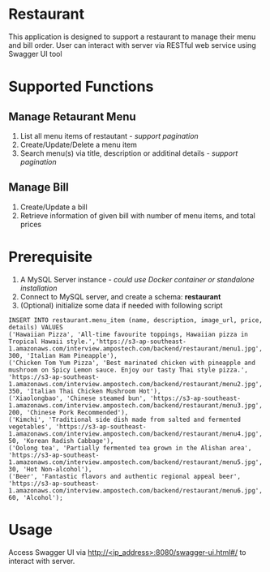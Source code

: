 # Restaurant
This application is designed to support a restaurant to manage their menu and bill order. User can interact with server via RESTful web service using Swagger UI tool

# Supported Functions
## Manage Retaurant Menu
   1. List all menu items of restautant - <i>support pagination</i>
   2. Create/Update/Delete a menu item
   3. Search menu(s) via title, description or additinal details - <i>support pagination</i>
## Manage Bill
   1. Create/Update a bill 
   2. Retrieve information of given bill with number of menu items, and total prices
# Prerequisite
   1. A MySQL Server instance - <i>could use Docker container or standalone installation</i>
   2. Connect to MySQL server, and create a schema: <b>restaurant</b>
   3. (Optional) initialize some data if needed with following script<br>
  ```
  INSERT INTO restaurant.menu_item (name, description, image_url, price, details) VALUES
('Hawaiian Pizza', 'All-time favourite toppings, Hawaiian pizza in Tropical Hawaii style.','https://s3-ap-southeast-1.amazonaws.com/interview.ampostech.com/backend/restaurant/menu1.jpg', 300, 'Italian Ham Pineapple'),
('Chicken Tom Yum Pizza', 'Best marinated chicken with pineapple and mushroom on Spicy Lemon sauce. Enjoy our tasty Thai style pizza.', 'https://s3-ap-southeast-1.amazonaws.com/interview.ampostech.com/backend/restaurant/menu2.jpg', 350, 'Italian Thai Chicken Mushroom Hot'),
('Xiaolongbao', 'Chinese steamed bun', 'https://s3-ap-southeast-1.amazonaws.com/interview.ampostech.com/backend/restaurant/menu3.jpg', 200, 'Chinese Pork Recommended'),
('Kimchi', 'Traditional side dish made from salted and fermented vegetables', 'https://s3-ap-southeast-1.amazonaws.com/interview.ampostech.com/backend/restaurant/menu4.jpg', 50, 'Korean Radish Cabbage'),
('Oolong tea', 'Partially fermented tea grown in the Alishan area', 'https://s3-ap-southeast-1.amazonaws.com/interview.ampostech.com/backend/restaurant/menu5.jpg', 30, 'Hot Non-alcohol'),
('Beer', 'Fantastic flavors and authentic regional appeal beer', 'https://s3-ap-southeast-1.amazonaws.com/interview.ampostech.com/backend/restaurant/menu6.jpg', 60, 'Alcohol');
 ```
 # Usage
 Access Swagger UI via <a href="url">http://<ip_address>:8080/swagger-ui.html#/</a> to interact with server.
  

